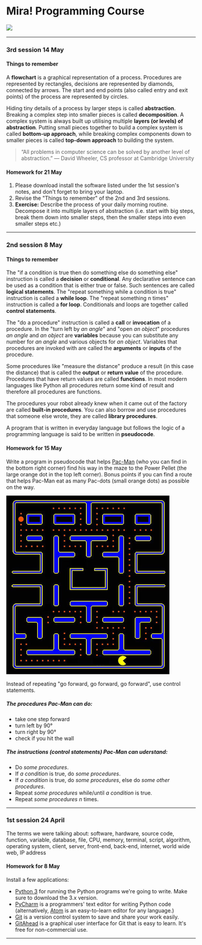 # Mira! Programming Course

[![](https://imgs.xkcd.com/comics/tags.png)](https://xkcd.com/1144/)

---

### 3rd session 14 May

#### Things to remember

A __flowchart__ is a graphical representation of a process. Procedures are represented by
rectangles, decisions are represented by diamonds, connected by arrows. The start and end points
(also called entry and exit points) of the process are represented by circles.

Hiding tiny details of a process by larger steps is called __abstraction__. Breaking a complex step
into smaller pieces is called __decomposition__. A complex system is always built up utilising
multiple __layers (or levels) of abstraction__. Putting small pieces together to build a complex
system is called __bottom-up approach__, while breaking complex components down to smaller pieces is
called __top-down approach__ to building the system.

> “All problems in computer science can be solved by another level of abstraction.” — David Wheeler,
> CS professor at Cambridge University

#### Homework for 21 May

1. Please download install the software listed under the 1st session's notes, and don't forget to
   bring your laptop.
2. Revise the "Things to remember" of the 2nd and 3rd sessions.
3. __Exercise:__ Describe the process of your daily morning routine. Decompose it into multiple
   layers of abstraction (i.e. start with big steps, break them down into smaller steps, then the
   smaller steps into even smaller steps etc.)

---

### 2nd session 8 May

#### Things to remember

The "if a condition is true then do something else do something else" instruction is called a
__decision__ or __conditional__. Any declarative sentence can be used as a condition that is either
true or false.  Such sentences are called __logical statements__. The "repeat something while a
condition is true" instruction is called a __while loop__. The "repeat something n times"
instruction is called a __for loop__. Conditionals and loops are together called __control
statements__.

The "do a procedure" instruction is called a __call__ or __invocation__ of a procedure. In the
"turn left by _an angle_" and "open _an object_" procedures _an angle_ and _an object_ are
__variables__ because you can substitute any number for _an angle_ and various objects for _an
object_. Variables that procedures are invoked with are called the __arguments__ or __inputs__ of
the procedure.

Some procedures like "measure the distance" produce a result (in this case the distance) that is
called the __output__ or __return value__ of the procedure. Procedures that have return values are
called __functions__. In most modern languages like Python all procedures return some kind of result
and therefore all procedures are functions.

The procedures your robot already knew when it came out of the factory are called __built-in
procedures__. You can also borrow and use procedures that someone else wrote, they are called
__library procedures__.

A program that is written in everyday language but follows the logic of a programming language is
said to be written in __pseudocode__.


#### Homework for 15 May

Write a program in pseudocode that helps [Pac-Man](https://www.youtube.com/watch?v=i_OjztdQ8iw) (who
you can find in the bottom right corner) find his way in the maze to the Power Pellet (the large
orange dot in the top left corner). Bonus points if you can find a route that helps Pac-Man eat as
many Pac-dots (small orange dots) as possible on the way.

![](pacman.jpg)

Instead of repeating "go forward, go forward, go forward", use control statements.

##### The procedures Pac-Man can do:

- take one step forward
- turn left by 90°
- turn right by 90°
- check if you hit the wall

##### The instructions (control statements) Pac-Man can uderstand:

- Do _some procedures_.
- If _a condition_ is true, do _some procedures_.
- If _a condition_ is true, do _some procedures_, else do _some other procedures_.
- Repeat _some procedures_ while/until _a condition_ is true.
- Repeat _some procedures_ _n_ times.

---

### 1st session 24 April

The terms we were talking about: software, hardware, source code, function, variable, database,
file, CPU, memory, terminal, script, algorithm, operating system, client, server, front-end,
back-end, internet, world wide web, IP address

#### Homework for 8 May

Install a few applications:

- [Python 3](https://www.python.org/downloads/) for running the Python programs we're going to
  write. Make sure to download the 3.x version.
- [PyCharm](https://www.jetbrains.com/pycharm/) is a programmers' text editor for writing Python
  code (alternatively, [Atom](https://atom.io/) is an easy-to-learn editor for any language.)
- [Git](https://git-scm.com/downloads) is a version control system to save and share your work
  easily.
- [GitAhead](http://gitahead.scitools.com/) is a graphical user interface for Git that is easy
  to learn. It's free for non-commercial use.

---
